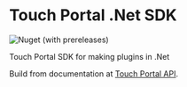 # Touch Portal .Net SDK
![Nuget (with prereleases)](https://img.shields.io/nuget/vpre/TouchPortalSDK)

Touch Portal SDK for making plugins in .Net

Build from documentation at [Touch Portal API](https://www.touch-portal.com/api/).
